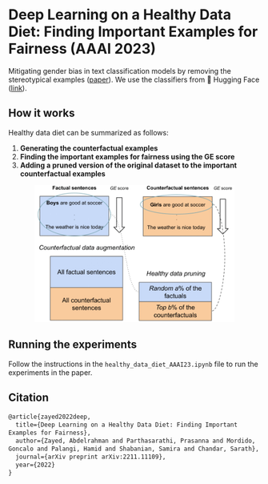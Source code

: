 # Deep Learning on a Healthy Data Diet: Finding Important Examples for Fairness (AAAI 2023)
Mitigating gender bias in text classification models by removing the stereotypical examples ([paper](https://arxiv.org/pdf/2211.11109.pdf)). We use the classifiers from 🤗 Hugging Face ([link](https://github.com/huggingface/transformers)). 



## How it works
Healthy data diet can be summarized as follows:

1. **Generating the counterfactual examples**
2. **Finding the important examples for fairness using the GE score**
3. **Adding a pruned version of the original dataset to the important counterfactual examples** 

<div style="text-align: center">
<img src="images/Healthy_diet_recipe.png" width="400">
<p style="text-align: center;"> </p>
</div>

## Running the experiments

Follow the instructions in the `healthy_data_diet_AAAI23.ipynb` file to run the experiments in the paper.

## Citation
```
@article{zayed2022deep,
  title={Deep Learning on a Healthy Data Diet: Finding Important Examples for Fairness},
  author={Zayed, Abdelrahman and Parthasarathi, Prasanna and Mordido, Goncalo and Palangi, Hamid and Shabanian, Samira and Chandar, Sarath},
  journal={arXiv preprint arXiv:2211.11109},
  year={2022}
}
